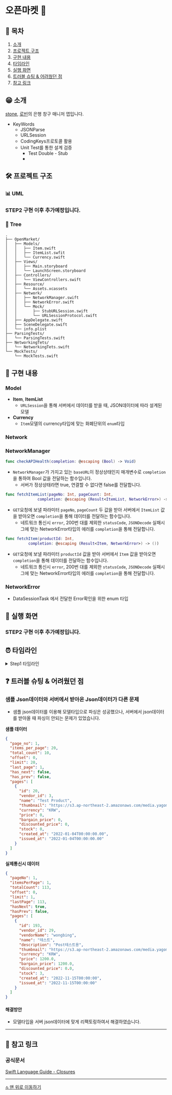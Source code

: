 # 오픈마켓 🏬

## 📖 목차

1. [소개](#-소개)
2. [프로젝트 구조](#-프로젝트-구조)
3. [구현 내용](#-구현-내용)
4. [타임라인](#-타임라인)
5. [실행 화면](#-실행-화면)
6. [트러블 슈팅 & 어려웠던 점](#-트러블-슈팅--어려웠던-점)
7. [참고 링크](#-참고-링크)

## 😁 소개

[stone](https://github.com/lws2269), [로빈](https://github.com/yuvinrho)의 은행 창구 매니저 앱입니다.

- KeyWords
    - JSONParse
    - URLSession
    - CodingKeys프로토콜 활용
    - Unit Test를 통한 설계 검증
        - Test Double - Stub
        - 
## 🛠 프로젝트 구조

### 📊 UML
### STEP2 구현 이후 추가예정입니다.


### 🌲 Tree
```
.
├── OpenMarket/
│   ├── Models/
│   │   ├── Item.swift
│   │   ├── ItemList.swfit
│   │   └── Currency.swift
│   ├── Views/
│   │   ├── Main.storyboard
│   │   └── LaunchScreen.storyboard  
│   ├── Controllers/
│   │   └── ViewControllers.swift
│   ├── Resource/
│   │   └── Assets.xcassets
│   ├── Network/
│   │   ├── NetworkManager.swift
│   │   ├── NetworkError.swift
│   │   └── Mock/
│   │       ├── StubURLSession.swift
│   │       └── URLSessionProtocol.swift
│   ├── AppDelegate.swift
│   ├── SceneDelegate.swift
│   └── info.plist
├── ParsingTests/
│   └── ParsingTests.swift
├── NetworkingTets/
│   └── NetworkingTets.swift
└── MockTests/
    └── MockTests.swift
```
## 📌 구현 내용
### Model
- **Item**, **ItemList**
    - `URLSession`을 통해 서버에서 데이터를 받을 때, JSON데이터에 따라 설계된 모델
- **Currency**
    - `Item`모델의 currency타입에 맞는 화폐단위의 `enum`타입

### Network
### NetworkManager
```swift
func checkAPIHealth(completion: @escaping (Bool) -> Void)
```
- `NetworkManager`가 가지고 있는 `baseURL`이 정상상태인지 매개변수로 `completion`을 통하여 Bool 값을 전달하는 함수입니다.
    - 서버가 정상상태라면 true, 연결할 수 없다면 false를 전달합니다.
```swift
func fetchItemList(pageNo: Int, pageCount: Int, 
              completion: @escaping (Result<ItemList, NetworkError>) -> Void)
```
- `GET`요청에 보낼 파라미터 `pageNo`, `pageCount` 두 값을 받아 서버에서 `ItemList` 값을 받아오면 `completion`을 통해 데이터를 전달하는 함수입니다.
    - 네트워크 통신시 `error`, 200번 대를 제외한 `statusCode`, `JSONDecode` 실패시 그에 맞는 NetworkError타입의 에러를 `completion`을 통해 전달합니다.
```swift
func fetchItem(productId: Int, 
          completion: @escaping (Result<Item, NetworkError>) -> ())
```
- `GET`요청에 보낼 파라미터 `productId` 값을 받아 서버에서 `Item` 값을 받아오면 `completion`을 통해 데이터를 전달하는 함수입니다.
    - 네트워크 통신시 `error`, 200번 대를 제외한 `statusCode`, `JSONDecode` 실패시 그에 맞는 NetworkError타입의 에러를 `completion`을 통해 전달합니다.

### NetworkError
- DataSessionTask 에서 전달한 Error확인을 위한 enum 타입


## 📱 실행 화면
### STEP2 구현 이후 추가예정입니다.

## ⏰ 타임라인


<details>
<summary>Step1 타임라인</summary>
<div markdown="1">       

- **2022.11.15**
    - `Item`, `ItemsList` 모델 타입 정의  
    - Json파일을 모델 타입에 맞게 파싱 및 테스트코드 작성
    - `NetworkingManager`, `NetworkError` 타입 정의
    - 서버에서 데이터 가져오는 메서드 구현
    - Networking 테스트코드 작성
    
- **2022.11.16**
    - `URLSessionProtocol` 정의
    - `StubURLSession` 정의
    - 네트워크 Mock 테스트 작성
    - 코드, 네이밍, 프로젝트 디렉토리 구조 수정
    - Step1 PR 작성
    
    
- **2022.11.17**
    - 네이밍, 코드 컨벤션 수정
    - Step1 Merged
    
</div>
</details>


## ❓ 트러블 슈팅 & 어려웠던 점

### 샘플 Json데이터와 서버에서 받아온 Json데이터가 다른 문제
- 샘플 json데이터를 이용해 모델타입으로 파싱은 성공했으나, 서버에서 json데이터를 받아올 때 파싱이 안되는 문제가 있었습니다.

**샘플 데이터**
```json
{
  "page_no": 1,
  "items_per_page": 20,
  "total_count": 10,
  "offset": 0,
  "limit": 20,
  "last_page": 1,
  "has_next": false,
  "has_prev": false,
  "pages": [
    {
      "id": 20,
      "vendor_id": 3,
      "name": "Test Product",
      "thumbnail": "https://s3.ap-northeast-2.amazonaws.com/media.yagom-academy.kr/training-resources/3/thumb/5a0cd56b6d3411ecabfa97fd953cf965.jpg",
      "currency": "KRW",
      "price": 0,
      "bargain_price": 0,
      "discounted_price": 0,
      "stock": 0,
      "created_at": "2022-01-04T00:00:00.00",
      "issued_at": "2022-01-04T00:00:00.00"
    }
  ]
}
```
**실제통신시 데이터**
```json
{
  "pageNo": 1,
  "itemsPerPage": 1,
  "totalCount": 113,
  "offset": 0,
  "limit": 1,
  "lastPage": 113,
  "hasNext": true,
  "hasPrev": false,
  "pages": [
    {
      "id": 193,
      "vendor_id": 29,
      "vendorName": "wongbing",
      "name": "테스트",
      "description": "Post테스트용",
      "thumbnail": "https://s3.ap-northeast-2.amazonaws.com/media.yagom-academy.kr/training-resources/29/20221115/2e4728b864ef11eda917ff060c8f69d7_thumb.png",
      "currency": "KRW",
      "price": 1200.0,
      "bargain_price": 1200.0,
      "discounted_price": 0.0,
      "stock": 3,
      "created_at": "2022-11-15T00:00:00",
      "issued_at": "2022-11-15T00:00:00"
    }
  ]
}
```
#### 해결방안
- 모델타입을 서버 json데이터에 맞게 리팩토링하여서 해결하였습니다.



---


## 📖 참고 링크

### 공식문서
[Swift Language Guide - Closures](https://docs.swift.org/swift-book/LanguageGuide/Closures.html)



---

[🔝 맨 위로 이동하기](#오픈마켓-🏬)
